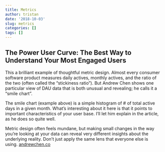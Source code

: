 ```yaml
---
title: Metrics
author: tristan
date: '2018-10-03'
slug: metrics
categories: []
tags: []
---
```


## The Power User Curve: The Best Way to Understand Your Most Engaged Users
This a brilliant example of thoughtful metric design. Almost every consumer software product measures daily actives, monthly actives, and the ratio of the two (often called the “stickiness ratio”). But Andrew Chen shows one particular view of DAU data that is both unusual and revealing; he calls it a “smile chart”.

The smile chart (example above) is a simple histogram of # of total active days in a given month. What’s interesting about it here is that it points to important characteristics of your user base. I’ll let him explain in the article, as he does so quite well.

Metric design often feels mundane, but making small changes in the way you’re looking at your data can reveal very different insights about the underlying reality. Don’t just apply the same lens that everyone else is using.
[andrewchen.co](https://andrewchen.co/power-user-curve/)